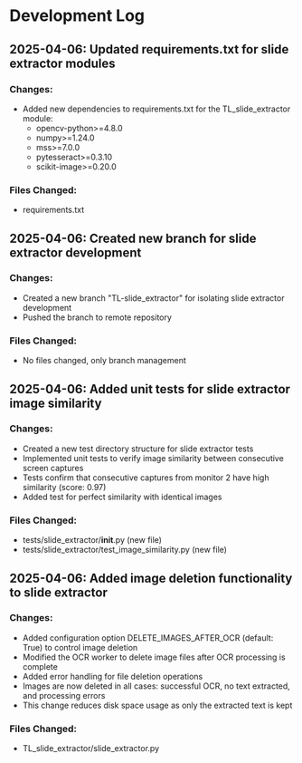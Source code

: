 # Development Log

## 2025-04-06: Updated requirements.txt for slide extractor modules

### Changes:
- Added new dependencies to requirements.txt for the TL_slide_extractor module:
  - opencv-python>=4.8.0
  - numpy>=1.24.0
  - mss>=7.0.0
  - pytesseract>=0.3.10
  - scikit-image>=0.20.0

### Files Changed:
- requirements.txt

## 2025-04-06: Created new branch for slide extractor development

### Changes:
- Created a new branch "TL-slide_extractor" for isolating slide extractor development
- Pushed the branch to remote repository

### Files Changed:
- No files changed, only branch management

## 2025-04-06: Added unit tests for slide extractor image similarity

### Changes:
- Created a new test directory structure for slide extractor tests
- Implemented unit tests to verify image similarity between consecutive screen captures
- Tests confirm that consecutive captures from monitor 2 have high similarity (score: 0.97)
- Added test for perfect similarity with identical images

### Files Changed:
- tests/slide_extractor/__init__.py (new file)
- tests/slide_extractor/test_image_similarity.py (new file)

## 2025-04-06: Added image deletion functionality to slide extractor

### Changes:
- Added configuration option DELETE_IMAGES_AFTER_OCR (default: True) to control image deletion
- Modified the OCR worker to delete image files after OCR processing is complete
- Added error handling for file deletion operations
- Images are now deleted in all cases: successful OCR, no text extracted, and processing errors
- This change reduces disk space usage as only the extracted text is kept

### Files Changed:
- TL_slide_extractor/slide_extractor.py
